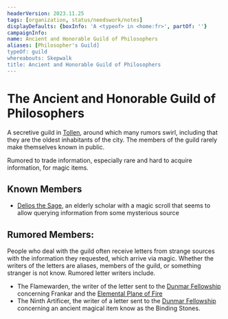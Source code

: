 ```yaml
---
headerVersion: 2023.11.25
tags: [organization, status/needswork/notes]
displayDefaults: {boxInfo: 'A <typeof> in <home:fr>', partOf: ''}
campaignInfo:
name: Ancient and Honorable Guild of Philosophers
aliases: [Philosopher's Guild]
typeOf: guild
whereabouts: Skepwalk
title: Ancient and Honorable Guild of Philosophers
---
```

# The Ancient and Honorable Guild of Philosophers



A secretive guild in [Tollen](<../../gazetteer/western-green-sea/tollen/tollen.md>), around which many rumors swirl, including that they are the oldest inhabitants of the city. The members of the guild rarely make themselves known in public. 

Rumored to trade information, especially rare and hard to acquire information, for magic items.
## Known Members

- [Delios the Sage](<../../people/tollenders/delios-the-sage.md>), an elderly scholar with a magic scroll that seems to allow querying information from some mysterious source

## Rumored Members:

People who deal with the guild often receive letters from strange sources with the information they requested, which arrive via magic. Whether the writers of the letters are aliases, members of the guild, or something stranger is not know. Rumored letter writers include.

- The Flamewarden, the writer of the letter sent to the [Dunmar Fellowship](<../../people/pcs/dunmar-fellowship/dunmar-fellowship.md>) concerning Frankar and the [Elemental Plane of Fire](<../../cosmology/multiverse/energy-realms/elemental-realms/elemental-plane-of-fire.md>)
- The Ninth Artificer, the writer of a letter sent to the [Dunmar Fellowship](<../../people/pcs/dunmar-fellowship/dunmar-fellowship.md>) concerning an ancient magical item know as the Binding Stones. 

